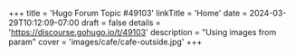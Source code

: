 +++
title = 'Hugo Forum Topic #49103'
linkTitle = 'Home'
date = 2024-03-29T10:12:09-07:00
draft = false
details = 'https://discourse.gohugo.io/t/49103'
description = "Using images from param"
cover = 'images/cafe/cafe-outside.jpg'
+++
